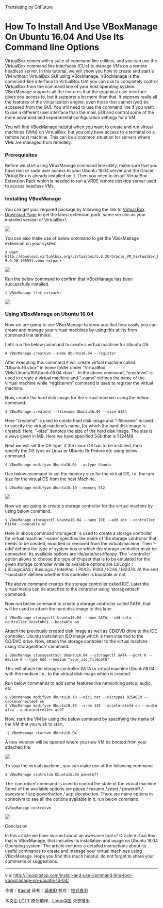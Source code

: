 Translating by GitFuture

How To Install And Use VBoxManage On Ubuntu 16.04 And Use Its Command line Options
======================================================================================

VirtualBox comes with a suite of command line utilities, and you can use the VirtualBox command line interfaces (CLIs) to manage VMs on a remote headless server. In this tutorial, we will show you how to create and start a VM without VirtualBox GUI using VBoxManage. VBoxManage is the command-line interface to VirtualBox taht you can use to completely control VirtualBox from the command line of your host operating system. VBoxManage supports all the features that the graphical user interface gives you access to, but it supports a lot more than that. It exposes really all the features of the virtualization engine, even those that cannot (yet) be accessed from the GUI. You will need to use the command line if you want to use a different user interface than the main GUI and control some of the more advanced and experimental configuration settings for a VM.

You will find VBoxManage helpful when you want to create and run virtual machines (VMs) on VirtualBox, but you only have access to a terminal on a remote host machine. This can be a common situation for servers where VMs are managed from remotely.

### Prerequisites

Before we start using VBoxManage command line utility, make sure that you have root or sudo user access to your Ubuntu 16.04 server and the Oracle Virtual Box is already installed on it. Then you need to install VirtualBox Extension Pack which is needed to run a VRDE remote desktop server used to access headless VMs.

### Installing VBoxManage

You can get your required package by following the link to [Virtual Box Download Page][1] to get the latest extension pack, same version as your installed version of VirtualBox!.

![](http://linuxpitstop.com/wp-content/uploads/2016/06/12.png)

You can also make use of below command to get the VBoxManage extension on your system

```
$ wget http://download.virtualbox.org/virtualbox/5.0.20/Oracle_VM_VirtualBox_Extension_Pack-5.0.20-106931.vbox-extpack
```

![](http://linuxpitstop.com/wp-content/uploads/2016/06/21.png)

Run the below command to confirm that VBoxManage has been successfully installed.

```
$ VBoxManage list extpacks
```

![](http://linuxpitstop.com/wp-content/uploads/2016/06/31.png)

### Using VBoxManage on Ubuntu 16.04

Now we are going to use VBoxManage to show you that how easily you can create and manage your virtual machines by using this utility from command line terminal.

Let’s run the below command to create a virtual machine for Ubuntu OS.

```
# VBoxManage createvm --name Ubuntu16.04 --register
```

After executing this command it will create virtual machine called “Ubuntu16.vbox” in home folder under “VirtualBox VMs/Ubuntu16/Ubuntu16.04.vbox” . In the above command, “createvm” is used to create a virtual machine and “–name“ defines the name of the virtual machine while “registervm” command is used to register the virtual machine.

Now, create the hard disk image for the virtual machine using the below command.

```
$ VBoxManage createhd --filename Ubuntu16.04 --size 5124
```

Here “createhd” is used to create hard disk image and “–filename” is used to specify the virtual machine’s name, for which the hard disk image is created. Here, “–size” denotes the size of the hard disk image. The size is always given in MB. Here we have specified 5Gb that is 5124MB.

Next we will set the OS type, if the Linux OS has to be installed, then specify the OS type as Linux or Ubuntu Or Fedora etc using below command.

```
$ VBoxManage modifyvm Ubuntu16.04 --ostype Ubuntu
```

Use below command to set the memory size for the virtual OS, i.e. the ram size for the virtual OS from the host Machine.

```
$ VBoxManage modifyvm Ubuntu10.10 --memory 512
```

![](http://linuxpitstop.com/wp-content/uploads/2016/06/52.png)

Now we are going to create a storage controller for the virtual machine by using below command.

```
$ VBoxManage storagectl Ubuntu16.04 --name IDE --add ide --controller PIIX4 --bootable on
```

Here in above command ‘storagectl’ is used to create a storage controller for virtual machine,’–name’ specifies the name of the storage controller that needs to be created, modified or removed from the virtual machine. Then ‘–add’ defines the type of system bus to which the storage controller must be connected. Its available options are ide/sata/scsi/floppy. The ‘–controller’ option allows to choose the type of chipset that is to be emulated for the given storage controller while its available options are LsiLogic / LSILogicSAS / BusLogic / IntelAhci / PIIX3 / PIIX4 / ICH6 / I82078. At the end ‘–bootable’ defines whether this controller is bootable or not.

The above command creates the storage controller called IDE. Later the virtual media can be attached to the controller using ‘storageattach’ command.

Now run below command to create a storage controller called SATA, that will be used to attach the hard disk image to this later.

```
$ VBoxManage storagectl Ubuntu16.04 --name SATA --add sata --controller IntelAhci --bootable on
```

Attach the previously created disk image as well as CD/DVD drive to the IDE controller. Ubuntu installation ISO image which is then inserted to the CD/DVD drive. Now, attach the storage controller to the virtual machine using ‘storageattach’ command.

```
$ VBoxManage storageattach Ubuntu16.04 --storagectl SATA --port 0 --device 0 --type hdd --medium "your_iso_filepath"
```

This will attach the storage controller SATA to virtual machine Ubuntu16.04 with the medium i.e., to the virtual disk image which is created.

Run below commands to add some features like networking setup, audio, etc.

```
$ VBoxManage modifyvm Ubuntu10.10 --nic1 nat --nictype1 82540EM --cableconnected1 on
$ VBoxManage modifyvm Ubuntu10.10 --vram 128 --accelerate3d on --audio alsa --audiocontroller ac97
```

Now, start the VM by using the below command by specifying the name of the VM that you wish to start.

```
 $ VBoxManage startvm Ubuntu16.04
```
 
A new window will be opened where you new VM be booted from your attached file.

![](http://linuxpitstop.com/wp-content/uploads/2016/06/62.png)

To stop the virtual machine , you can make use of the following command.

```
$ VBoxManage controlvm Ubuntu16.04 poweroff
```

The ‘controlvm’ command is used to control the state of the virtual machine. Some of the available options are pause / resume / reset / poweroff / savestate / acpipowerbutton / acpisleepbutton. There are many options in controlvm to see all the options available in it, run below command.

```
$VBoxManage controlvm
```

![](http://linuxpitstop.com/wp-content/uploads/2016/06/81.png)

Conclusion

In this article we have learned about an awesome tool of Oracle Virtual Box that is VBoxManage, that includes its installation and usage on Ubuntu 16.04 Operating system. The article includes a detailed instructions about its useful commands to create and manage your virtual machines using VBoxManage. Hope you find this much helpful, do not forget to share your comments or suggestions.

--------------------------------------------------------------------------------

via: http://linuxpitstop.com/install-and-use-command-line-tool-vboxmanage-on-ubuntu-16-04/

作者：[Kashif][a]
译者：[译者ID](https://github.com/译者ID)
校对：[校对者ID](https://github.com/校对者ID)

本文由 [LCTT](https://github.com/LCTT/TranslateProject) 原创编译，[Linux中国](https://linux.cn/) 荣誉推出

[a]: http://linuxpitstop.com/author/kashif/
[1]: https://www.virtualbox.org/wiki/Downloads
